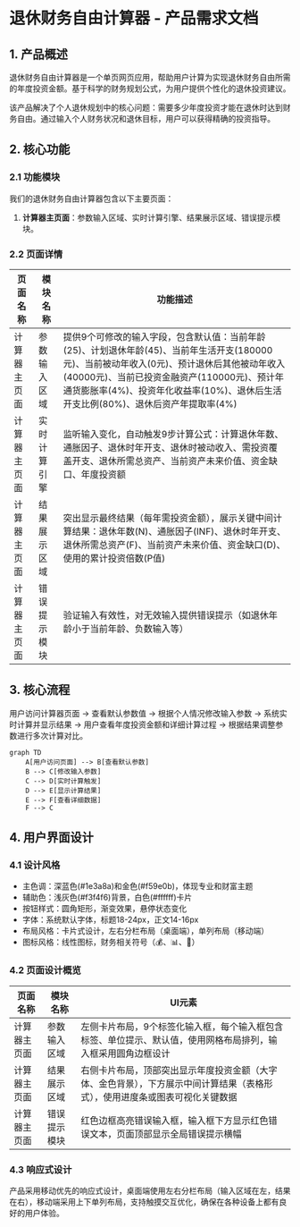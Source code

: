 # 退休财务自由计算器 - 产品需求文档

## 1. 产品概述

退休财务自由计算器是一个单页网页应用，帮助用户计算为实现退休财务自由所需的年度投资金额。基于科学的财务规划公式，为用户提供个性化的退休投资建议。

该产品解决了个人退休规划中的核心问题：需要多少年度投资才能在退休时达到财务自由。通过输入个人财务状况和退休目标，用户可以获得精确的投资指导。

## 2. 核心功能

### 2.1 功能模块

我们的退休财务自由计算器包含以下主要页面：
1. **计算器主页面**：参数输入区域、实时计算引擎、结果展示区域、错误提示模块。

### 2.2 页面详情

| 页面名称 | 模块名称 | 功能描述 |
|---------|---------|----------|
| 计算器主页面 | 参数输入区域 | 提供9个可修改的输入字段，包含默认值：当前年龄(25)、计划退休年龄(45)、当前年生活开支(180000元)、当前被动年收入(0元)、预计退休后其他被动年收入(40000元)、当前已投资金融资产(110000元)、预计年通货膨胀率(4%)、投资年化收益率(10%)、退休后生活开支比例(80%)、退休后资产年提取率(4%) |
| 计算器主页面 | 实时计算引擎 | 监听输入变化，自动触发9步计算公式：计算退休年数、通胀因子、退休时年开支、退休时被动收入、需投资覆盖开支、退休所需总资产、当前资产未来价值、资金缺口、年度投资额 |
| 计算器主页面 | 结果展示区域 | 突出显示最终结果（每年需投资金额），展示关键中间计算结果：退休年数(N)、通胀因子(INF)、退休时年开支、退休所需总资产(F)、当前资产未来价值、资金缺口(D)、使用的累计投资倍数(P值) |
| 计算器主页面 | 错误提示模块 | 验证输入有效性，对无效输入提供错误提示（如退休年龄小于当前年龄、负数输入等） |

## 3. 核心流程

用户访问计算器页面 → 查看默认参数值 → 根据个人情况修改输入参数 → 系统实时计算并显示结果 → 用户查看年度投资金额和详细计算过程 → 根据结果调整参数进行多次计算对比。

```mermaid
graph TD
    A[用户访问页面] --> B[查看默认参数]
    B --> C[修改输入参数]
    C --> D[实时计算触发]
    D --> E[显示计算结果]
    E --> F[查看详细数据]
    F --> C
```

## 4. 用户界面设计

### 4.1 设计风格

- 主色调：深蓝色(#1e3a8a)和金色(#f59e0b)，体现专业和财富主题
- 辅助色：浅灰色(#f3f4f6)背景，白色(#ffffff)卡片
- 按钮样式：圆角矩形，渐变效果，悬停状态变化
- 字体：系统默认字体，标题18-24px，正文14-16px
- 布局风格：卡片式设计，左右分栏布局（桌面端），单列布局（移动端）
- 图标风格：线性图标，财务相关符号（💰、📊、🎯）

### 4.2 页面设计概览

| 页面名称 | 模块名称 | UI元素 |
|---------|---------|--------|
| 计算器主页面 | 参数输入区域 | 左侧卡片布局，9个标签化输入框，每个输入框包含标签、单位提示、默认值，使用网格布局排列，输入框采用圆角边框设计 |
| 计算器主页面 | 结果展示区域 | 右侧卡片布局，顶部突出显示年度投资金额（大字体、金色背景），下方展示中间计算结果（表格形式），使用进度条或图表可视化关键数据 |
| 计算器主页面 | 错误提示模块 | 红色边框高亮错误输入框，输入框下方显示红色错误文本，页面顶部显示全局错误提示横幅 |

### 4.3 响应式设计

产品采用移动优先的响应式设计，桌面端使用左右分栏布局（输入区域在左，结果在右），移动端采用上下单列布局，支持触摸交互优化，确保在各种设备上都有良好的用户体验。